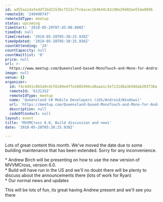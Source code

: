 ```yaml
---
id: ad55aa14afe4df2bd21536cf513c7fc6acec164644c83c98e29402ee554a8896
remoteId: '249490747'
remoteIdType: meetup
status: upcoming
timeStart: '2018-05-29T07:45:00.000Z'
timeEnd: null
timeCreated: '2018-05-28T05:38:25.938Z'
timeUpdated: '2018-05-28T05:38:25.938Z'
countAttending: '24'
countCapacity: null
countWaitlist: '0'
price: null
url: >-
  https://www.meetup.com/Queensland-based-MonoTouch-and-Mono-for-Android/events/249490747/
image: null
venue: {}
organizer:
  id: f4c4d41c063a9c41f8189e4ffe2085494ce0aaa1c3e7131d8a3b50dab203f38a
  remoteId: '6131352'
  remoteIdType: meetup
  name: 'Queensland C# Mobile Developers (iOS/Android/Windows)'
  url: 'https://meetup.com/Queensland-based-MonoTouch-and-Mono-for-Android'
  description: null
  codeOfConduct: null
layout: event
title: 'MVVMCross 6.0, Build discussion and news'
date: '2018-05-28T05:38:25.938Z'

---
```

<p>Lots of great content this month. We've moved the date due to some building maintenance that has been extended. Sorry for any inconvenience.</p> <p>* Andrew Birch will be presenting on how to use the new version of MVVMCross, version 6.0.<br/>* Build will have run in the US and we'll no doubt there will be plenty to discuss about the announcements there (lots of work for Ryan)<br/>* Our normal news and updates</p> <p>This will be lots of fun, its great having Andrew present and we'll see you there</p>
